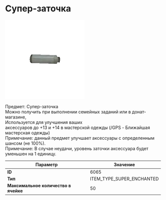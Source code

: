 # Супер-заточка

![Item Image](../img/6065.webp?raw=true)

Предмет: Супер-заточка<br>Можно получить при выполнении семейных заданий или в донат-магазине, <br>Используется для улучшения ваших <br>аксессуаров до +13 и +14 в мастерской одежды (/GPS - Ближайшая мастерская одежды)<br>Примечание: данный предмет улучшает аксессуары с определенным шансом (не 100%).<br>Примечание: В случае неудачи, уровень заточки аксессуара будет уменьшен на 1 единицу.


| Параметр | Значение |
|----------|----------|
| **ID** | 6065 |
| **Тип** | ITEM_TYPE_SUPER_ENCHANTED |
| **Максимальное количество в ячейке** | 50 |

